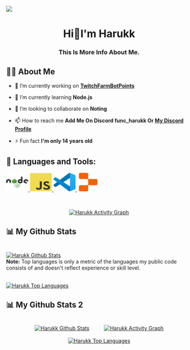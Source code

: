 [![](https://visitcount.itsvg.in/api?id=Haru0x6b6b&label=Profile%20Views&color=12&icon=3&pretty=true)](https://visitcount.itsvg.in)

<h1 align="center">Hi👋I'm Harukk</h1>
<h3 align="center">This Is More Info About Me.</h3>

## 🙋‍♂️ About Me

- 🔭 I’m currently working on **[TwitchFarmBotPoints](https://github.com/Haru0x6b6b/TwitchFarmBotPoints)**

- 🌱 I’m currently learning **Node.js**

- 👯 I’m looking to collaborate on **Noting**

- 📫 How to reach me **Add Me On Discord func_harukk Or [My Discord Profile](https://discordapp.com/users/1001124758064209940)**

- ⚡ Fun fact **I'm only 14 years old**

## 🚀 Languages and Tools:

<p align="left"> 
    <a href="https://nodejs.org/" alt="Node.js" target="_blank"> <img src="https://raw.githubusercontent.com/devicons/devicon/master/icons/nodejs/nodejs-original-wordmark.svg" height="50" width="60"/>
   </a>
    <a href="https://developer.mozilla.org/docs/Web/JavaScript" alt="JavaScript" target="_blank"> <img src="https://raw.githubusercontent.com/devicons/devicon/master/icons/javascript/javascript-original.svg" height="50" width="60"/> 
    </a>
    <a href="https://code.visualstudio.com/" alt="Vs Code" target="_blank"> <img src="https://raw.githubusercontent.com/devicons/devicon/master/icons/vscode/vscode-original.svg" height="50" width="60"/>
    </a>
    <a href="https://code.visualstudio.com/" alt="Replit" target="_blank"> <img src="https://raw.githubusercontent.com/devicons/devicon/master/icons/replit/replit-original.svg" height="50" width="60"/>
    </a>
</p>
<br>

<p align="center">
<a href="https://github-readme-streak-stats.herokuapp.com/?user=Haru0x6b6b&theme=react&hide_border=true&background=0D1117&bg_color=0D1117"><img alt="Harukk Activity Graph" src="https://github-readme-streak-stats.herokuapp.com/?user=Haru0x6b6b&theme=react&hide_border=falsse&background=0D1117&bg_color=0D1117" /></a>
    </a>
</p>

## 📊 My Github Stats

  <br/>
    <a href="https://github-readme-stats.vercel.app/api?username=Haru0x6b6b&theme=react&hide_border=false&include_all_commits=false&count_private=true&bg_color=0D1117"><img alt="Harukk Github Stats" src="https://github-readme-stats.vercel.app/api?username=Haru0x6b6b&theme=react&hide_border=false&include_all_commits=false&count_private=true&bg_color=0D1117" /></a>
  <br/>
  <b>Note:</b> Top languages is only a metric of the languages my public code consists of and doesn't reflect experience or skill level.


<br/>
<br/>

<a href="https://github-readme-stats.vercel.app/api/top-langs/?username=Haru0x6b6b&theme=react&hide_border=true&include_all_commits=false&count_private=true&layout=compact&bg_color=0D1117"><img alt="Harukk Top Languages" src="https://github-readme-stats.vercel.app/api/top-langs/?username=Haru0x6b6b&theme=react&hide_border=false&include_all_commits=false&count_private=true&layout=compact&bg_color=0D1117" /></a>


## 📊 My Github Stats 2
<br>
<div style="display: flex; justify-content: center; align-items: center; flex-wrap: wrap; gap: 20px;">
<br>
  <div style="text-align: center;">
    <a href="https://github-readme-stats.vercel.app/api?username=Haru0x6b6b&theme=react&hide_border=false&include_all_commits=false&count_private=true&bg_color=0D1117">
      <img alt="Harukk Github Stats" src="https://github-readme-stats.vercel.app/api?username=Haru0x6b6b&theme=react&hide_border=false&include_all_commits=false&count_private=true&bg_color=0D1117" />
    </a>
    <br>
  </div>
<br>
  <div style="text-align: center;">
    <a href="https://github-readme-streak-stats.herokuapp.com/?user=Haru0x6b6b&theme=react&hide_border=true&background=0D1117&bg_color=0D1117">
      <img alt="Harukk Activity Graph" src="https://github-readme-streak-stats.herokuapp.com/?user=Haru0x6b6b&theme=react&hide_border=false&background=0D1117&bg_color=0D1117" />
    </a>
    <br>
  </div>
<br>
</div>
<br>
<div style="text-align: center;">
  <a href="https://github-readme-stats.vercel.app/api/top-langs/?username=Haru0x6b6b&theme=react&hide_border=true&include_all_commits=false&count_private=true&layout=compact&bg_color=0D1117">
    <img alt="Harukk Top Languages" src="https://github-readme-stats.vercel.app/api/top-langs/?username=Haru0x6b6b&theme=react&hide_border=false&include_all_commits=false&count_private=true&layout=compact&bg_color=0D1117" />
  </a>
  <br>
</div>
<br>
